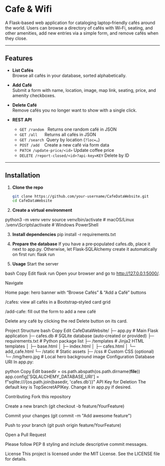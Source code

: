 # Cafe & Wifi

A Flask‑based web application for cataloging laptop‑friendly cafés around the world. Users can browse a directory of cafés with Wi‑Fi, seating, and other amenities, add new entries via a simple form, and remove cafés when they close.

---

## Features

- **List Cafés**  
  Browse all cafés in your database, sorted alphabetically.

- **Add Café**  
  Submit a form with name, location, image, map link, seating, price, and amenity checkboxes.

- **Delete Café**  
  Remove cafés you no longer want to show with a single click.

- **REST API**  
  - `GET /random`   Returns one random café in JSON  
  - `GET /all`      Returns all cafés in JSON  
  - `GET /search`  Query by location (`?loc=…`)  
  - `POST /add`    Create a new café via form data  
  - `PATCH /update-price/<id>` Update coffee price  
  - `DELETE /report-closed/<id>?api-key=KEY` Delete by ID

---

## Installation

1. **Clone the repo**  
   ```bash
   git clone https://github.com/your-username/CafeDataWebsite.git
   cd CafeDataWebsite

2. **Create a virtual environment**

python3 -m venv venv
source venv/bin/activate    # macOS/Linux
.\venv\Scripts\activate     # Windows PowerShell

3. **Install dependencies**
   pip install -r requirements.txt

5. **Prepare the database**
   If you have a pre‑populated cafes.db, place it next to app.py.
   Otherwise, let Flask‑SQLAlchemy create it automatically on first run:
   flask run
   
6. **Usage**
Start the server

bash
Copy
Edit
flask run
Open your browser and go to http://127.0.0.1:5000/.

Navigate

Home page: hero banner with “Browse Cafés” & “Add a Café” buttons

/cafes: view all cafés in a Bootstrap‑styled card grid

/add-cafe: fill out the form to add a new café

Delete any café by clicking the red Delete button on its card.

Project Structure
bash
Copy
Edit
CafeDataWebsite/
├─ app.py                # Main Flask application
├─ cafes.db              # SQLite database (auto‑created or provided)
├─ requirements.txt      # Python package list
├─ /templates            # Jinja2 HTML templates
│    ├─ base.html
│    ├─ index.html
│    ├─ cafes.html
│    └─ add_cafe.html
└─ /static               # Static assets
     ├─ /css             # Custom CSS (optional)
     └─ /img/hero.jpg    # Local hero background image
Configuration
Database URI
In app.py:

python
Copy
Edit
basedir = os.path.abspath(os.path.dirname(__file__))
app.config['SQLALCHEMY_DATABASE_URI'] = f"sqlite:///{os.path.join(basedir, 'cafes.db')}"
API Key for Deletion
The default key is TopSecretAPIKey. Change it in app.py if desired.

Contributing
Fork this repository

Create a new branch (git checkout -b feature/YourFeature)

Commit your changes (git commit -m "Add awesome feature")

Push to your branch (git push origin feature/YourFeature)

Open a Pull Request

Please follow PEP 8 styling and include descriptive commit messages.

License
This project is licensed under the MIT License. See the LICENSE file for details.


 


